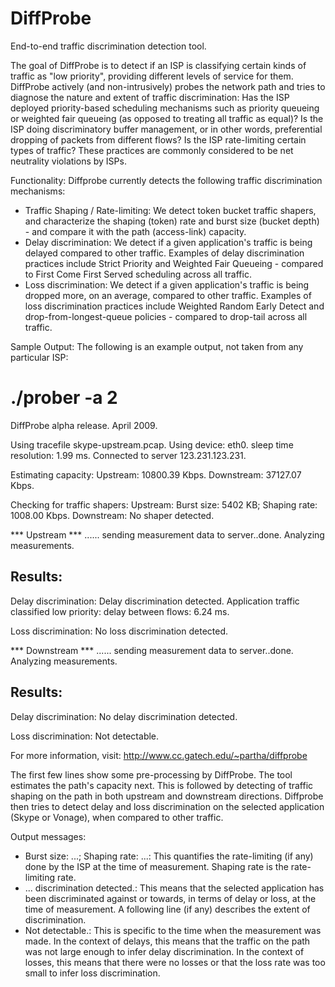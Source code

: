 # DiffProbe

End-to-end traffic discrimination detection tool.

The goal of DiffProbe is to detect if an ISP is classifying certain kinds of traffic as "low priority", providing different levels of service for them. DiffProbe actively (and non-intrusively) probes the network path and tries to diagnose the nature and extent of traffic discrimination:
Has the ISP deployed priority-based scheduling mechanisms such as priority queueing or weighted fair queueing (as opposed to treating all traffic as equal)?
Is the ISP doing discriminatory buffer management, or in other words, preferential dropping of packets from different flows?
Is the ISP rate-limiting certain types of traffic?
These practices are commonly considered to be net neutrality violations by ISPs.

Functionality:
Diffprobe currently detects the following traffic discrimination mechanisms:
- Traffic Shaping / Rate-limiting: We detect token bucket traffic shapers, and characterize the shaping (token) rate and burst size (bucket depth) - and compare it with the path (access-link) capacity.
- Delay discrimination: We detect if a given application's traffic is being delayed compared to other traffic. Examples of delay discrimination practices include Strict Priority and Weighted Fair Queueing - compared to First Come First Served scheduling across all traffic.
- Loss discrimination: We detect if a given application's traffic is being dropped more, on an average, compared to other traffic. Examples of loss discrimination practices include Weighted Random Early Detect and drop-from-longest-queue policies - compared to drop-tail across all traffic.

Sample Output:
The following is an example output, not taken from any particular ISP:
# ./prober -a 2
DiffProbe alpha release. April 2009.

Using tracefile skype-upstream.pcap.
Using device: eth0.
sleep time resolution: 1.99 ms.
Connected to server 123.231.123.231.

Estimating capacity:
 Upstream: 10800.39 Kbps.
 Downstream: 37127.07 Kbps.

Checking for traffic shapers:
 Upstream: Burst size: 5402 KB; Shaping rate: 1008.00 Kbps.
 Downstream: No shaper detected.

*** Upstream *** 
 ......
 sending measurement data to server..done.
 Analyzing measurements.

 Results:
 --------
 Delay discrimination:
 Delay discrimination detected.
 Application traffic classified low priority: delay between flows: 6.24 ms.

 Loss discrimination:
 No loss discrimination detected.

*** Downstream *** 
 ......
 sending measurement data to server..done.
 Analyzing measurements.

 Results:
 --------
 Delay discrimination:
 No delay discrimination detected.

 Loss discrimination:
 Not detectable.

For more information, visit: http://www.cc.gatech.edu/~partha/diffprobe

The first few lines show some pre-processing by DiffProbe. The tool estimates the path's capacity next. This is followed by detecting of traffic shaping on the path in both upstream and downstream directions. Diffprobe then tries to detect delay and loss discrimination on the selected application (Skype or Vonage), when compared to other traffic.

Output messages:
- Burst size: ...; Shaping rate: ...: This quantifies the rate-limiting (if any) done by the ISP at the time of measurement. Shaping rate is the rate-limiting rate.
- ... discrimination detected.: This means that the selected application has been discriminated against or towards, in terms of delay or loss, at the time of measurement. A following line (if any) describes the extent of discrimination.
- Not detectable.: This is specific to the time when the measurement was made. In the context of delays, this means that the traffic on the path was not large enough to infer delay discrimination. In the context of losses, this means that there were no losses or that the loss rate was too small to infer loss discrimination.
